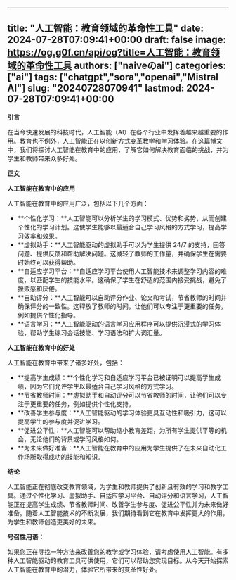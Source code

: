 
---
title: "人工智能：教育领域的革命性工具"
date: 2024-07-28T07:09:41+00:00
draft: false
image: https://og.g0f.cn/api/og?title=人工智能：教育领域的革命性工具
authors: ["naiveのai"]
categories: ["ai"]
tags: ["chatgpt","sora","openai","Mistral AI"]
slug: "20240728070941"
lastmod: 2024-07-28T07:09:41+00:00
---
**引言**

在当今快速发展的科技时代，人工智能（AI）在各个行业中发挥着越来越重要的作用。教育也不例外，人工智能正在以创新方式变革教学和学习体验。在这篇博文中，我们将探讨人工智能在教育中的应用，了解它如何解决教育面临的挑战，并为学生和教师带来众多好处。

**正文**

**人工智能在教育中的应用**

人工智能在教育中的应用广泛，包括以下几个方面：

* **个性化学习：**人工智能可以分析学生的学习模式、优势和劣势，从而创建个性化的学习计划。这使学生能够以最适合自己学习风格的方式学习，提高学习效率和效果。
* **虚拟助手：**人工智能驱动的虚拟助手可以为学生提供 24/7 的支持，回答问题、提供反馈和帮助解决问题。这减轻了教师的工作量，并确保学生在需要时始终可以获得帮助。
* **自适应学习平台：**自适应学习平台使用人工智能技术来调整学习内容的难度，以匹配学生的技能水平。这确保了学生在舒适的范围内接受挑战，避免了挫败感和厌倦。
* **自动评分：**人工智能可以自动评分作业、论文和考试，节省教师的时间并确保评分的一致性。这释放了教师的时间，让他们可以专注于更重要的任务，例如提供个性化指导。
* **语言学习：**人工智能驱动的语言学习应用程序可以提供沉浸式的学习体验，帮助学生练习会话技能、学习语法和扩大词汇量。

**人工智能在教育中的好处**

人工智能在教育中带来了诸多好处，包括：

* **提高学生成绩：**个性化学习和自适应学习平台已被证明可以提高学生成绩，因为它们允许学生以最适合自己学习风格的方式学习。
* **节省教师时间：**虚拟助手和自动评分可以节省教师的时间，让他们可以专注于更重要的任务，例如提供个性化支持。
* **改善学生参与度：**人工智能驱动的学习体验更具互动性和吸引力，这可以提高学生的参与度并促进学习。
* **促进公平性：**人工智能可以帮助缩小教育差距，为所有学生提供平等的机会，无论他们的背景或学习风格如何。
* **为未来做好准备：**人工智能在教育中的应用为学生提供了在未来自动化工作场所取得成功的技能和知识。

**结论**

人工智能正在彻底改变教育领域，为学生和教师提供了创新且有效的学习和教学工具。通过个性化学习、虚拟助手、自适应学习平台、自动评分和语言学习，人工智能正在提高学生成绩、节省教师时间、改善学生参与度、促进公平性并为未来做好准备。随着人工智能技术的不断发展，我们期待看到它在教育中发挥更大的作用，为学生和教师创造更美好的未来。

**号召性用语：**

如果您正在寻找一种方法来改善您的教学或学习体验，请考虑使用人工智能。有多种人工智能驱动的教育工具可供使用，它们可以帮助您实现目标。从今天开始探索人工智能在教育中的潜力，体验它所带来的变革性好处。